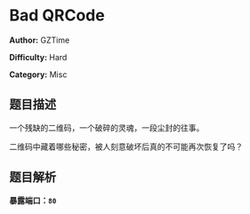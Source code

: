 # Bad QRCode

**Author:** GZTime

**Difficulty:** Hard

**Category:** Misc

## 题目描述

一个残缺的二维码，一个破碎的灵魂，一段尘封的往事。

二维码中藏着哪些秘密，被人刻意破坏后真的不可能再次恢复了吗？

## 题目解析

**暴露端口：`80`**

